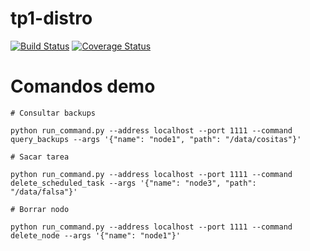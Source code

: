 # tp1-distro

[![Build Status](https://travis-ci.com/jian01/tp1-distro.svg?token=tFcmLjoZ6PFesBqLEXNZ&branch=main)](https://travis-ci.com/jian01/tp1-distro)
[![Coverage Status](https://coveralls.io/repos/github/jian01/tp1-distro/badge.svg?branch=main&t=esYVFt&service=github)](https://coveralls.io/github/jian01/tp1-distro?branch=main)

# Comandos demo

```
# Consultar backups

python run_command.py --address localhost --port 1111 --command query_backups --args '{"name": "node1", "path": "/data/cositas"}'

# Sacar tarea

python run_command.py --address localhost --port 1111 --command delete_scheduled_task --args '{"name": "node3", "path": "/data/falsa"}'

# Borrar nodo

python run_command.py --address localhost --port 1111 --command delete_node --args '{"name": "node1"}'
```